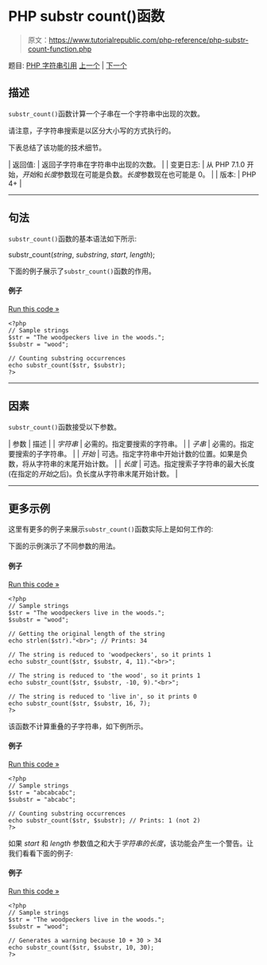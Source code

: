 # PHP substr count()函数

> 原文：<https://www.tutorialrepublic.com/php-reference/php-substr-count-function.php>

题目: [PHP 字符串引用](php-string-functions.php) [上一个](php-substr-compare-function.php) | [下一个](php-substr-replace-function.php)

## 描述

`substr_count()`函数计算一个子串在一个字符串中出现的次数。

请注意，子字符串搜索是以区分大小写的方式执行的。

下表总结了该功能的技术细节。

| 返回值: | 返回子字符串在字符串中出现的次数。 |
| 变更日志: | 从 PHP 7.1.0 开始，*开始*和*长度*参数现在可能是负数。*长度*参数现在也可能是 0。 |
| 版本: | PHP 4+ |

* * *

## 句法

`substr_count()`函数的基本语法如下所示:

substr_count(*string*, *substring*, *start*, *length*);

下面的例子展示了`substr_count()`函数的作用。

#### 例子

[Run this code »](../codelab.php?topic=php&file=count-number-of-substring-occurrences-in-a-string "Run this code to view the output")

```
<?php
// Sample strings
$str = "The woodpeckers live in the woods.";
$substr = "wood";

// Counting substring occurrences
echo substr_count($str, $substr);
?>
```

* * *

## 因素

`substr_count()`函数接受以下参数。

| 参数 | 描述 |
| *字符串* | 必需的。指定要搜索的字符串。 |
| *子串* | 必需的。指定要搜索的子字符串。 |
| *开始* | 可选。指定字符串中开始计数的位置。如果是负数，将从字符串的末尾开始计数。 |
| *长度* | 可选。指定搜索子字符串的最大长度(在指定的*开始*之后)。负长度从字符串末尾开始计数。 |

* * *

## 更多示例

这里有更多的例子来展示`substr_count()`函数实际上是如何工作的:

下面的示例演示了不同参数的用法。

#### 例子

[Run this code »](../codelab.php?topic=php&file=using-different-start-and-length-values-in-substr-count "Run this code to view the output")

```
<?php
// Sample strings
$str = "The woodpeckers live in the woods.";
$substr = "wood";

// Getting the original length of the string
echo strlen($str)."<br>"; // Prints: 34

// The string is reduced to 'woodpeckers', so it prints 1
echo substr_count($str, $substr, 4, 11)."<br>";

// The string is reduced to 'the wood', so it prints 1
echo substr_count($str, $substr, -10, 9)."<br>";

// The string is reduced to 'live in', so it prints 0
echo substr_count($str, $substr, 16, 7);
?>
```

该函数不计算重叠的子字符串，如下例所示。

#### 例子

[Run this code »](../codelab.php?topic=php&file=using-substr-count-on-string-with-overlapped-substrings "Run this code to view the output")

```
<?php
// Sample strings
$str = "abcabcabc";
$substr = "abcabc";

// Counting substring occurrences
echo substr_count($str, $substr); // Prints: 1 (not 2)
?>
```

如果 *start* 和 *length* 参数值之和大于*字符串的长度*，该功能会产生一个警告。让我们看看下面的例子:

#### 例子

[Run this code »](javascript:void(0); "Disabled")

```
<?php
// Sample strings
$str = "The woodpeckers live in the woods.";
$substr = "wood";

// Generates a warning because 10 + 30 > 34
echo substr_count($str, $substr, 10, 30);
?>
```